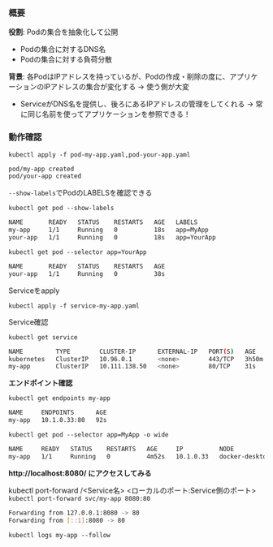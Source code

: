 ### 概要

**役割**: Podの集合を抽象化して公開
- Podの集合に対するDNS名
- Podの集合に対する負荷分散

**背景**: 各PodはIPアドレスを持っているが、Podの作成・削除の度に、アプリケーションのIPアドレスの集合が変化する → 使う側が大変
- ServiceがDNS名を提供し、後ろにあるIPアドレスの管理をしてくれる → 常に同じ名前を使ってアプリケーションを参照できる！

### 動作確認

`kubectl apply -f pod-my-app.yaml,pod-your-app.yaml`

```bash
pod/my-app created
pod/your-app created
```

`--show-labels`でPodのLABELSを確認できる

`kubectl get pod --show-labels`

```bash
NAME       READY   STATUS    RESTARTS   AGE   LABELS
my-app     1/1     Running   0          18s   app=MyApp
your-app   1/1     Running   0          18s   app=YourApp
```

`kubectl get pod --selector app=YourApp`

```bash
NAME       READY   STATUS    RESTARTS   AGE
your-app   1/1     Running   0          38s
```

Serviceをapply

`kubectl apply -f service-my-app.yaml`

Service確認

`kubectl get service`

```bash
NAME         TYPE        CLUSTER-IP      EXTERNAL-IP   PORT(S)   AGE
kubernetes   ClusterIP   10.96.0.1       <none>        443/TCP   3h50m
my-app       ClusterIP   10.111.138.50   <none>        80/TCP    31s
```

**エンドポイント確認**

`kubectl get endpoints my-app`

```bash
NAME     ENDPOINTS      AGE
my-app   10.1.0.33:80   92s
```

`kubectl get pod --selector app=MyApp -o wide`

```bash
NAME     READY   STATUS    RESTARTS   AGE     IP          NODE             NOMINATED NODE   READINESS GATES
my-app   1/1     Running   0          4m52s   10.1.0.33   docker-desktop   <none>           <none>
```


**http://localhost:8080/ にアクセスしてみる**

kubectl port-forward <Service>/<Service名> <ローカルのポート:Service側のポート>
`kubectl port-forward svc/my-app 8080:80`

```bash
Forwarding from 127.0.0.1:8080 -> 80
Forwarding from [::1]:8080 -> 80
```

`kubectl logs my-app --follow`